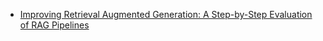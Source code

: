 - [Improving Retrieval Augmented Generation: A Step-by-Step Evaluation of RAG Pipelines](https://www.pondhouse-data.com/blog/evaluate-rag-performance-using-ragas)
